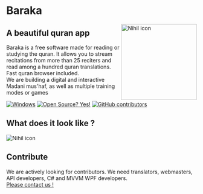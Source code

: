 # Baraka
<img src="https://i.imgur.com/XXR0l4o.png" alt="Nihil icon" align=right width=200px />

## A beautiful quran app
Baraka is a free software made for reading or studying the quran. It allows you to stream recitations from more than 25 reciters and read among a hundred quran translations. Fast quran browser included.<br>
We are building a digital and interactive Madani mus'haf, as well as multiple training modes or games

[![Windows](https://badgen.net/badge/icon/windows?icon=windows&label)]()
[![Open Source? Yes!](https://badgen.net/badge/Open%20Source/Yes%21/blue?icon=github)](https://github.com/Jomtek/Baraka/)
[![GitHub contributors](https://img.shields.io/github/contributors/Jomtek/Baraka.svg)](https://github.com/Jomtek/Baraka/graphs/contributors/)

## What does it look like ?

![Nihil icon](https://i.imgur.com/QF84R4l.png)

## Contribute
We are actively looking for contributors. We need translators, webmasters, API developers, C# and MVVM WPF developers.<br>
<a href="mailto: baraka.support@protonmail.com">Please contact us !</a>
